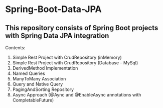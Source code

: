 # Spring-Boot-Data-JPA
## This repository consists of Spring Boot projects with Spring Data JPA integration
Contents:
1. Simple Rest Project with CrudRepository (inMemory)
2. Simple Rest Project with CrudRepository  (Database - MySql)
3. DerivedMethod Implementation
4. Named Queries
5. ManyToMany Association
6. Query and Native Query
7. PagingAndSorting Repository
8. Async Approach (@Aync and @EnableAsync annotations with CompletableFuture)
